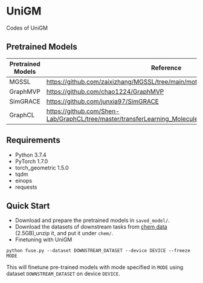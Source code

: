 # UniGM
Codes of UniGM

## Pretrained Models

| Pretrained Models | Reference |
| ------ | ------ |
| MGSSL	 | https://github.com/zaixizhang/MGSSL/tree/main/motif_based_pretrain/saved_model |
| GraphMVP | https://github.com/chao1224/GraphMVP |
| SimGRACE | https://github.com/junxia97/SimGRACE |
| GraphCL | https://github.com/Shen-Lab/GraphCL/tree/master/transferLearning_MoleculeNet_PPI |

## Requirements

* Python 3.7.4
* PyTorch 1.7.0
* torch_geometric 1.5.0
* tqdm
* einops
* requests

## Quick Start

* Download and prepare the pretrained models in `saved_model/`.
* Download the datasets of downstream tasks from [chem data](http://snap.stanford.edu/gnn-pretrain/data/chem_dataset.zip) (2.5GB),unzip it, and put it under `chem/`.
* Finetuning with UniGM
```
python fuse.py --dataset DOWNSTREAM_DATASET --device DEVICE --freeze MODE
```
This will finetune pre-trained models with mode specified in `MODE` using dataset `DOWNSTREAM_DATASET` on device `DEVICE`.

